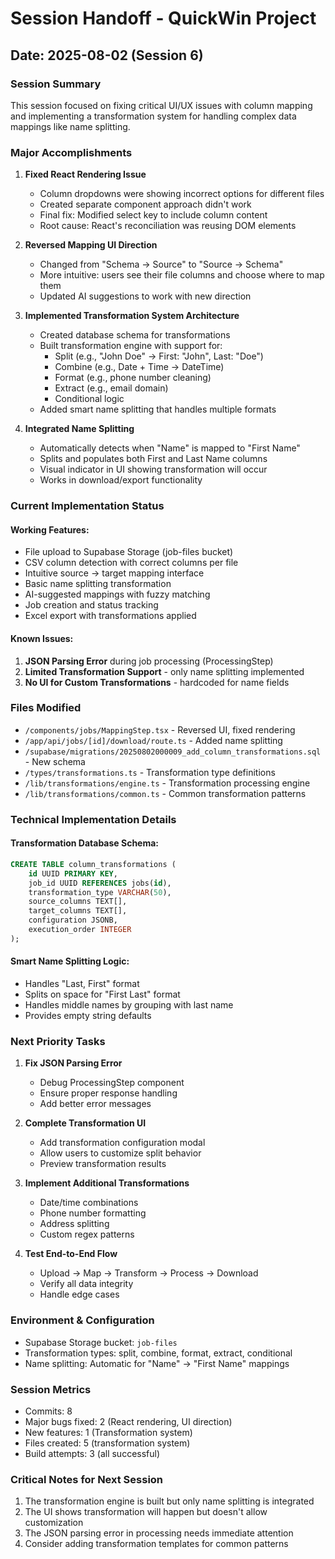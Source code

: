 # Session Handoff - QuickWin Project

## Date: 2025-08-02 (Session 6)

### Session Summary
This session focused on fixing critical UI/UX issues with column mapping and implementing a transformation system for handling complex data mappings like name splitting.

### Major Accomplishments

1. **Fixed React Rendering Issue**
   - Column dropdowns were showing incorrect options for different files
   - Created separate component approach didn't work
   - Final fix: Modified select key to include column content
   - Root cause: React's reconciliation was reusing DOM elements

2. **Reversed Mapping UI Direction**
   - Changed from "Schema → Source" to "Source → Schema" 
   - More intuitive: users see their file columns and choose where to map them
   - Updated AI suggestions to work with new direction

3. **Implemented Transformation System Architecture**
   - Created database schema for transformations
   - Built transformation engine with support for:
     - Split (e.g., "John Doe" → First: "John", Last: "Doe")
     - Combine (e.g., Date + Time → DateTime)
     - Format (e.g., phone number cleaning)
     - Extract (e.g., email domain)
     - Conditional logic
   - Added smart name splitting that handles multiple formats

4. **Integrated Name Splitting**
   - Automatically detects when "Name" is mapped to "First Name"
   - Splits and populates both First and Last Name columns
   - Visual indicator in UI showing transformation will occur
   - Works in download/export functionality

### Current Implementation Status

#### Working Features:
- File upload to Supabase Storage (job-files bucket)
- CSV column detection with correct columns per file
- Intuitive source → target mapping interface
- Basic name splitting transformation
- AI-suggested mappings with fuzzy matching
- Job creation and status tracking
- Excel export with transformations applied

#### Known Issues:
1. **JSON Parsing Error** during job processing (ProcessingStep)
2. **Limited Transformation Support** - only name splitting implemented
3. **No UI for Custom Transformations** - hardcoded for name fields

### Files Modified
- `/components/jobs/MappingStep.tsx` - Reversed UI, fixed rendering
- `/app/api/jobs/[id]/download/route.ts` - Added name splitting
- `/supabase/migrations/20250802000009_add_column_transformations.sql` - New schema
- `/types/transformations.ts` - Transformation type definitions
- `/lib/transformations/engine.ts` - Transformation processing engine
- `/lib/transformations/common.ts` - Common transformation patterns

### Technical Implementation Details

#### Transformation Database Schema:
```sql
CREATE TABLE column_transformations (
    id UUID PRIMARY KEY,
    job_id UUID REFERENCES jobs(id),
    transformation_type VARCHAR(50),
    source_columns TEXT[],
    target_columns TEXT[],
    configuration JSONB,
    execution_order INTEGER
);
```

#### Smart Name Splitting Logic:
- Handles "Last, First" format
- Splits on space for "First Last" format
- Handles middle names by grouping with last name
- Provides empty string defaults

### Next Priority Tasks

1. **Fix JSON Parsing Error**
   - Debug ProcessingStep component
   - Ensure proper response handling
   - Add better error messages

2. **Complete Transformation UI**
   - Add transformation configuration modal
   - Allow users to customize split behavior
   - Preview transformation results

3. **Implement Additional Transformations**
   - Date/time combinations
   - Phone number formatting
   - Address splitting
   - Custom regex patterns

4. **Test End-to-End Flow**
   - Upload → Map → Transform → Process → Download
   - Verify all data integrity
   - Handle edge cases

### Environment & Configuration
- Supabase Storage bucket: `job-files`
- Transformation types: split, combine, format, extract, conditional
- Name splitting: Automatic for "Name" → "First Name" mappings

### Session Metrics
- Commits: 8
- Major bugs fixed: 2 (React rendering, UI direction)
- New features: 1 (Transformation system)
- Files created: 5 (transformation system)
- Build attempts: 3 (all successful)

### Critical Notes for Next Session
1. The transformation engine is built but only name splitting is integrated
2. The UI shows transformation will happen but doesn't allow customization
3. The JSON parsing error in processing needs immediate attention
4. Consider adding transformation templates for common patterns